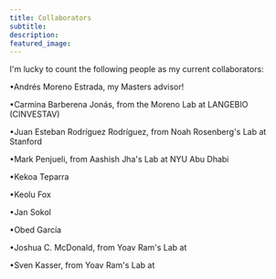 ```yaml
---
title: Collaborators
subtitle: 
description:
featured_image:
---
```


I'm lucky to count the following people as my current collaborators:

<p> <span>&#8226;</span>Andrés Moreno Estrada, my Masters advisor!</p>
<p> <span>&#8226;</span>Carmina Barberena Jonás, from the Moreno Lab at LANGEBIO (CINVESTAV)</p>
<p> <span>&#8226;</span>Juan Esteban Rodríguez Rodríguez, from Noah Rosenberg's Lab at Stanford</p>
<p> <span>&#8226;</span>Mark Penjueli, from Aashish Jha's Lab at NYU Abu Dhabi</p>
<p> <span>&#8226;</span>Kekoa Teparra</p>
<p> <span>&#8226;</span>Keolu Fox</p>
<p> <span>&#8226;</span>Jan Sokol</p>
<p> <span>&#8226;</span>Obed García</p>
<p> <span>&#8226;</span>Joshua C. McDonald, from Yoav Ram's Lab at </p>
<p> <span>&#8226;</span>Sven Kasser, from Yoav Ram's Lab at </p>
